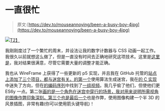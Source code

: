 # 一直很忙

> 原文:[https://dev.to/mouseannoying/been-a-busy-boy-4ipg](https://dev.to/mouseannoying/been-a-busy-boy-4ipg)

[![](../Images/cd5a5f5d09dee121241e936a0defc878.png)T2】](https://4.bp.blogspot.com/-ZkIlr2bwj6s/XT7SHREGzNI/AAAAAAAAhps/6Rnn5ptGlsIz55i-84rNs9DjutImslYOgCLcBGAs/s1600/2019-07-29_1155.png)

我刚刚度过了一个繁忙的周末，并设法让我的数字计数器与 CSS 动画一起工作。我很久以前就想这么做了，但是一直没有时间去正确地研究这项技术。这里是[这里是](https://annoyingmouse.js.org/WireFrameJS/000-MISCELLANEOUS/COUNTER/)，我对结果很满意，尽管它需要大量的调整才能正确。

我也从 WireFrame 上获得了一些更新的 p5 实现，并且我在 GitHub 托管的[站点上添加了三个项目，都与迷宫有关。](https://annoyingmouse.js.org/WireFrameJS/)[的第一个](https://annoyingmouse.js.org/WireFrameJS/018-MAZE/)使用算法生成迷宫，我在[的 C 实现](https://github.com/Wireframe-Magazine/Wireframe18/tree/master/maze-algorithms)中迷失了方向，但在[的编码序列](https://thecodingtrain.com/)中找到了[一组视频](https://www.youtube.com/watch?v=HyK_Q5rrcr4)。我几乎偷了他们，但使他们更 ES6y 一点。第二张[画的是一个角色在迷宫中穿行的场景，我对用来说明所需视角的图像作弊印象深刻。第三个](https://annoyingmouse.js.org/WireFrameJS/018-MONSTERMAZE/)[也是最后一个](https://annoyingmouse.js.org/WireFrameJS/015-ANT_ATTACK/)也是作弊，使用图像构建一个半 3D 的风景插图，非常有趣(你可以使用箭头键导航)！